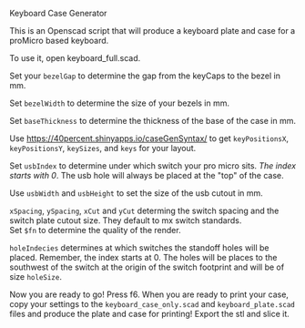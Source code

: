 Keyboard Case Generator

This is an Openscad script that will produce a keyboard plate and case for a proMicro based keyboard. 

To use it, open keyboard_full.scad. 

Set your `bezelGap` to determine the gap from the keyCaps to the bezel in mm. 

Set `bezelWidth` to determine the size of your bezels in mm. 

Set `baseThickness` to determine the thickness of the base of the case in mm.  

Use https://40percent.shinyapps.io/caseGenSyntax/ to get `keyPositionsX`, `keyPositionsY`, `keySizes`, and `keys` for your layout.  

Set `usbIndex` to determine under which switch your pro micro sits. *The index starts with 0*. The usb hole will always be placed at the "top" of the case.  

Use `usbWidth` and `usbHeight` to set the size of the usb cutout in mm. 


`xSpacing`, `ySpacing`, `xCut` and `yCut` determing the switch spacing and the switch plate cutout size. They default to mx switch standards.  
Set `$fn` to determine the quality of the render.  

`holeIndecies` determines at which switches the standoff holes will be placed. Remember, the index starts at 0. The holes will be places to the southwest of the switch at the origin of the switch footprint and will be of size `holeSize`.  

Now you are ready to go! Press f6. When you are ready to print your case, copy your settings to the `keyboard_case_only.scad` and `keyboard_plate.scad` files and produce the plate and case for printing! Export the stl and slice it. 
